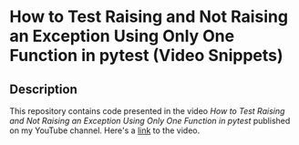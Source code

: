 # How to Test Raising and Not Raising an Exception Using Only One Function in pytest (Video Snippets)

## Description

This repository contains code presented in the video *How to Test Raising and Not Raising an Exception Using Only One Function in pytest* published on my YouTube channel.
Here's a [link](https://youtu.be/vjquZym5ly8) to the video.
